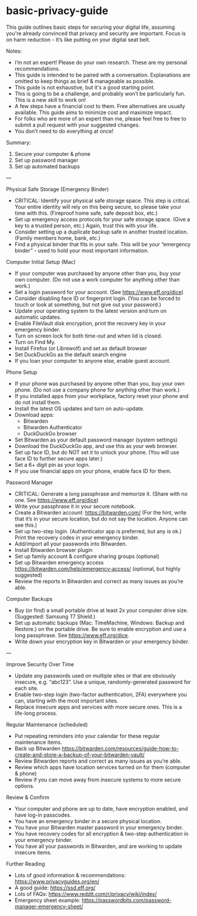 # basic-privacy-guide

This guide outlines basic steps for securing your digital life, assuming you're already convinced that privacy and security are important. Focus is on harm reduction - It’s like putting on your digital seat belt.

Notes:
* I’m not an expert! Please do your own research. These are my personal recommendations.
* This guide is intended to be paired with a conversation. Explanations are omitted to keep things as brief & manageable as possible.
* This guide is not exhaustive, but it's a good starting point.
* This is going to be a challenge, and probably won’t be particularly fun. This is a new skill to work on!
* A few steps have a financial cost to them. Free alternatives are usually available. This guide aims to minimize cost and maximize impact.
* For folks who are more of an expert than me, please feel free to free to submit a pull request with your suggested changes.
* You don’t need to do everything at once!

Summary:
1. Secure your computer & phone
2. Set up password manager
3. Set up automated backups

—

Physical Safe Storage (Emergency Binder)
- CRITICAL: Identify your physical safe storage space. This step is critical. Your entire identity will rely on this being secure, so please take your time with this. (Fireproof home safe, safe deposit box, etc.)
- Set up emergency access protocols for your safe storage space. (Give a key to a trusted person, etc.) Again, trust this with your life.
- Consider setting up a duplicate backup safe in another trusted location. (Family members home, bank, etc.)
- Find a physical binder that fits in your safe. This will be your “emergency binder” - used to hold your most important information.

Computer Initial Setup (Mac)
- If your computer was purchased by anyone other than you, buy your own computer. (Do not use a work computer for anything other than work.)
- Set a login password for your account. (See https://www.eff.org/dice)
- Consider disabling face ID or fingerprint login. (You can be forced to touch or look at something, but not give out your password.)
- Update your operating system to the latest version and turn on automatic updates. 
- Enable FileVault disk encryption, print the recovery key in your emergency binder.
- Turn on screen lock for both time-out and when lid is closed.
- Turn on Find My.
- Install Firefox (or Librewolf) and set as default browser
- Set DuckDuckGo as the default search engine
- If you loan your computer to anyone else, enable guest account.

Phone Setup
- If your phone was purchased by anyone other than you, buy your own phone. (Do not use a company phone for anything other than work.)
- If you installed apps from your workplace, factory reset your phone and do not install them.
- Install the latest OS updates and turn on auto-update.
- Download apps:
    - Bitwarden
    - Bitwarden Authenticator
    - DuckDuckGo browser
- Set Bitwarden as your default password manager (system settings)
- Download the DuckDuckGo app, and use this as your web browser.
- Set up face ID, but do NOT set it to unlock your phone. (You will use face ID to further secure apps later.)
- Set a 6+ digit pin as your login.
- If you use financial apps on your phone, enable face ID for them.

Password Manager
- CRITICAL: Generate a long passphrase and memorize it. (Share with no one. See https://www.eff.org/dice)
- Write your passphrase it in your secure notebook.
- Create a Bitwarden account: https://bitwarden.com/ (For the hint, write that it’s in your secure location, but do not say the location. Anyone can see this.)
- Set up two-step login. (Authenticator app is preferred, but any is ok.) Print the recovery codes in your emergency binder.
- Add/import all your passwords into Bitwarden.
- Install Bitwarden browser plugin
- Set up family account & configure sharing groups (optional)
- Set up Bitwarden emergency access https://bitwarden.com/help/emergency-access/ (optional, but highly suggested)
- Review the reports in Bitwarden and correct as many issues as you’re able.

Computer Backups
- Buy (or find) a small portable drive at least 2x your computer drive size. (Suggested: Samsung T7 Shield.)
- Set up automatic backups (Mac: TimeMachine, Windows: Backup and Restore.) on the portable drive. Be sure to enable encryption and use a long passphrase. See https://www.eff.org/dice.
- Write down your encryption key in Bitwarden or your emergency binder.

—

Improve Security Over Time
- Update any passwords used on multiple sites or that are obviously insecure, e.g. “abc123”. Use a unique, randomly-generated password for each site.
- Enable two-step login (two-factor authentication, 2FA) everywhere you can, starting with the most important sites.
- Replace insecure apps and services with more secure ones. This is a life-long process.

Regular Maintenance (scheduled)
- Put repeating reminders into your calendar for these regular maintenance items.
- Back up Bitwarden https://bitwarden.com/resources/guide-how-to-create-and-store-a-backup-of-your-bitwarden-vault/
- Review Bitwarden reports and correct as many issues as you’re able.
- Review which apps have location services turned on for them (computer & phone)
- Review if you can move away from insecure systems to more secure options.

Review & Confirm
- Your computer and phone are up to date, have encryption enabled, and have log-in passcodes.
- You have an emergency binder in a secure physical location.
- You have your Bitwarden master password in your emergency binder.
- You have recovery codes for all encryption & two-step authentication in your emergency binder.
- You have all your passwords in Bitwarden, and are working to update insecure items.

Further Reading
- Lots of good information & recommendations: https://www.privacyguides.org/en/  
- A good guide: https://ssd.eff.org/ 
- Lots of FAQs: https://www.reddit.com/r/privacy/wiki/index/ 
- Emergency sheet example: https://passwordbits.com/password-manager-emergency-sheet/ 




